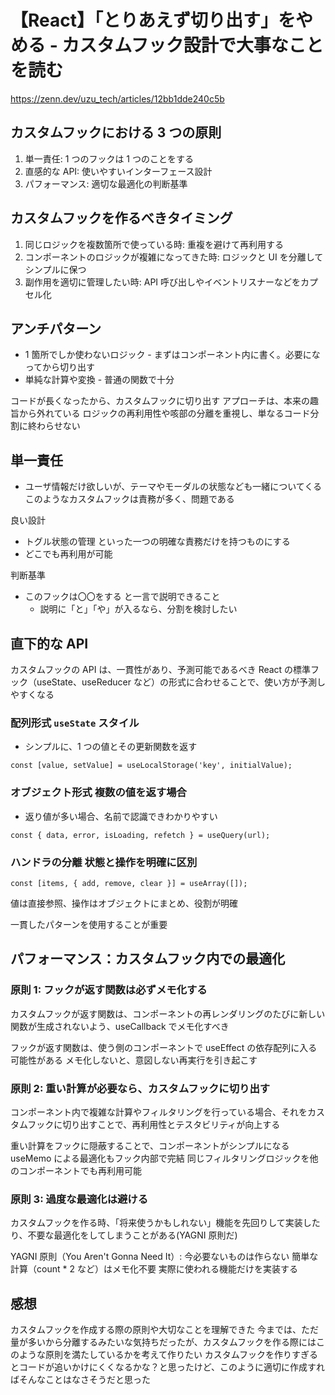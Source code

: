 # 【React】「とりあえず切り出す」をやめる - カスタムフック設計で大事なこと を読む

https://zenn.dev/uzu_tech/articles/12bb1dde240c5b

## カスタムフックにおける 3 つの原則

1. 単一責任: 1 つのフックは 1 つのことをする
2. 直感的な API: 使いやすいインターフェース設計
3. パフォーマンス: 適切な最適化の判断基準

## カスタムフックを作るべきタイミング

1. 同じロジックを複数箇所で使っている時: 重複を避けて再利用する
2. コンポーネントのロジックが複雑になってきた時: ロジックと UI を分離してシンプルに保つ
3. 副作用を適切に管理したい時: API 呼び出しやイベントリスナーなどをカプセル化

## アンチパターン

- 1 箇所でしか使わないロジック - まずはコンポーネント内に書く。必要になってから切り出す
- 単純な計算や変換 - 普通の関数で十分

コードが長くなったから、カスタムフックに切り出す アプローチは、本来の趣旨から外れている
ロジックの再利用性や咳部の分離を重視し、単なるコード分割に終わらせない

## 単一責任

- ユーザ情報だけ欲しいが、テーマやモーダルの状態なども一緒についてくる
  このようなカスタムフックは責務が多く、問題である

良い設計

- トグル状態の管理 といった一つの明確な責務だけを持つものにする
- どこでも再利用が可能

判断基準

- このフックは〇〇をする と一言で説明できること
  - 説明に「と」「や」が入るなら、分割を検討したい

## 直下的な API

カスタムフックの API は、一貫性があり、予測可能であるべき
React の標準フック（useState、useReducer など）の形式に合わせることで、使い方が予測しやすくなる

### 配列形式 `useState` スタイル

- シンプルに、1 つの値とその更新関数を返す

```
const [value, setValue] = useLocalStorage('key', initialValue);
```

### オブジェクト形式 複数の値を返す場合

- 返り値が多い場合、名前で認識できわかりやすい

```
const { data, error, isLoading, refetch } = useQuery(url);
```

### ハンドラの分離 状態と操作を明確に区別

```
const [items, { add, remove, clear }] = useArray([]);
```

値は直接参照、操作はオブジェクトにまとめ、役割が明確

一貫したパターンを使用することが重要

## パフォーマンス：カスタムフック内での最適化

### 原則 1: フックが返す関数は必ずメモ化する

カスタムフックが返す関数は、コンポーネントの再レンダリングのたびに新しい関数が生成されないよう、useCallback でメモ化すべき

フックが返す関数は、使う側のコンポーネントで useEffect の依存配列に入る可能性がある
メモ化しないと、意図しない再実行を引き起こす

### 原則 2: 重い計算が必要なら、カスタムフックに切り出す

コンポーネント内で複雑な計算やフィルタリングを行っている場合、それをカスタムフックに切り出すことで、再利用性とテスタビリティが向上する

重い計算をフックに隠蔽することで、コンポーネントがシンプルになる
useMemo による最適化もフック内部で完結
同じフィルタリングロジックを他のコンポーネントでも再利用可能

### 原則 3: 過度な最適化は避ける

カスタムフックを作る時、「将来使うかもしれない」機能を先回りして実装したり、不要な最適化をしてしまうことがある(YAGNI 原則だ)

YAGNI 原則（You Aren't Gonna Need It）: 今必要ないものは作らない
簡単な計算（count \* 2 など）はメモ化不要
実際に使われる機能だけを実装する

## 感想

カスタムフックを作成する際の原則や大切なことを理解できた
今までは、ただ量が多いから分離するみたいな気持ちだったが、カスタムフックを作る際にはこのような原則を満たしているかを考えて作りたい
カスタムフックを作りすぎるとコードが追いかけにくくなるかな？と思ったけど、このように適切に作成すればそんなことはなさそうだと思った
